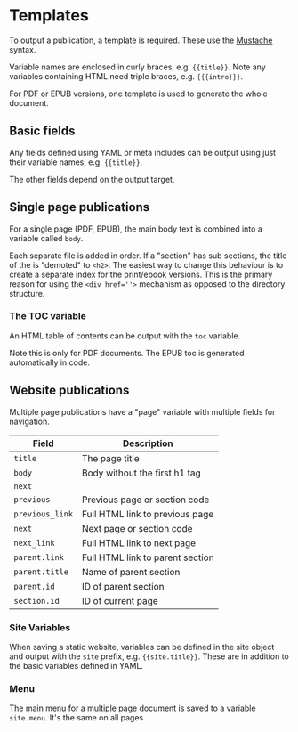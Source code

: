 # Templates

To output a publication, a template is required. These use the [Mustache](https://mustache.github.io/) syntax.

Variable names are enclosed in curly braces, e.g. `{{title}}`. Note any variables containing HTML need triple braces, e.g. `{{{intro}}}`.

For PDF or EPUB versions, one template is used to generate the whole document.

## Basic fields

Any fields defined using YAML or meta includes can be output using just their variable names, e.g. `{{title}}`.

The other fields depend on the output target.

## Single page publications

For a single page (PDF, EPUB), the main body text is combined into a variable called `body`. 

Each separate file is added in order. If a "section" has sub sections, the title of the is "demoted" to `<h2>`. The easiest way to change this behaviour is to create a separate index for the print/ebook versions. This is the primary reason for using the `<div href=''>` mechanism as opposed to the directory structure.

### The TOC variable

An HTML table of contents can be output with the `toc` variable.

Note this is only for PDF documents. The EPUB toc is generated automatically in code.

## Website publications

Multiple page publications have a "page" variable with multiple fields for navigation.

| Field      | Description
|------------|------------------------------
| `title`    | The page title
| `body `    | Body without the first h1 tag
| `next `    | 
| `previous` | Previous page or section code
| `previous_link` | Full HTML link to previous page
| `next` | Next page or section code
| `next_link` | Full HTML link to next page
| `parent.link` | Full HTML link to parent section
| `parent.title` | Name of parent section
| `parent.id` | ID of parent section
| `section.id` | ID of current page

### Site Variables

When saving a static website, variables can be defined in the site object and output with the `site` prefix, e.g. `{{site.title}}`. These are in addition to the basic variables defined in YAML.

### Menu

The main menu for a multiple page document is saved to a variable `site.menu`. It's the same on all pages 

